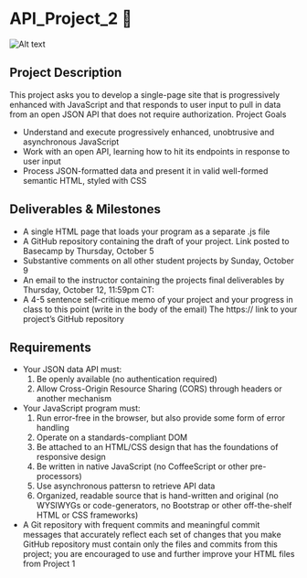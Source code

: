 # API_Project_2 :night_with_stars:
![Alt text](/relative/path/to/img.jpg?raw=true "Optional Title")

## Project Description

This project asks you to develop a single-page site that is progressively enhanced with JavaScript and that responds to user input to pull in data from an open JSON API that does not require authorization.
Project Goals

* Understand and execute progressively enhanced, unobtrusive and asynchronous JavaScript
* Work with an open API, learning how to hit its endpoints in response to user input
* Process JSON-formatted data and present it in valid well-formed semantic HTML, styled with CSS

## Deliverables & Milestones

* A single HTML page that loads your program as a separate .js file
* A GitHub repository containing the draft of your project. Link posted to Basecamp by Thursday, October 5
* Substantive comments on all other student projects by Sunday, October 9
* An email to the instructor containing the projects final deliverables by Thursday, October 12, 11:59pm CT:
* A 4-5 sentence self-critique memo of your project and your progress in class to this point (write in the body of the email)         The https:// link to your project’s GitHub repository

## Requirements
* Your JSON data API must:
    1. Be openly available (no authentication required)
    2. Allow Cross-Origin Resource Sharing (CORS) through headers or another mechanism
* Your JavaScript program must:
    1. Run error-free in the browser, but also provide some form of error handling
    2. Operate on a standards-compliant DOM
    3. Be attached to an HTML/CSS design that has the foundations of responsive design
    4. Be written in native JavaScript (no CoffeeScript or other pre-processors)
    5. Use asynchronous pattersn to retrieve API data
    6. Organized, readable source that is hand-written and original (no WYSIWYGs or code-generators, no Bootstrap or other off-the-shelf HTML or CSS frameworks)
* A Git repository with frequent commits and meaningful commit messages that accurately reflect each set of changes that you make
     GitHub repository must contain only the files and commits from this project; you are encouraged to use and further improve your HTML files from Project 1

